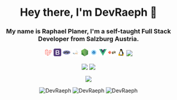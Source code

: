 <h1 align="center">Hey there, I'm DevRaeph 👋</h1>
<h3 align="center">My name is Raphael Planer, I'm a self-taught Full Stack Developer from Salzburg Austria.</h3>

<p align="center">  
  <code><img height="20" src="https://raw.githubusercontent.com/github/explore/56a826d05cf762b2b50ecbe7d492a839b04f3fbf/topics/laravel/laravel.png"></code>
  <code><img height="20" src="https://raw.githubusercontent.com/github/explore/80688e429a7d4ef2fca1e82350fe8e3517d3494d/topics/bootstrap/bootstrap.png"></code>
  <code><img height="20" src="https://raw.githubusercontent.com/github/explore/ccc16358ac4530c6a69b1b80c7223cd2744dea83/topics/php/php.png"></code>
  <code><img height="20" src="https://raw.githubusercontent.com/github/explore/80688e429a7d4ef2fca1e82350fe8e3517d3494d/topics/mysql/mysql.png"></code>
  <code><img height="20" src="https://raw.githubusercontent.com/github/explore/80688e429a7d4ef2fca1e82350fe8e3517d3494d/topics/nodejs/nodejs.png"></code>
  <code><img height="20" src="https://raw.githubusercontent.com/github/explore/80688e429a7d4ef2fca1e82350fe8e3517d3494d/topics/webpack/webpack.png"></code>
  <code><img height="20" src="https://raw.githubusercontent.com/github/explore/80688e429a7d4ef2fca1e82350fe8e3517d3494d/topics/vue/vue.png"></code>
  <code><img height="20" src="https://raw.githubusercontent.com/github/explore/80688e429a7d4ef2fca1e82350fe8e3517d3494d/topics/git/git.png"></code>
  <code><img height="20" src="https://raw.githubusercontent.com/github/explore/80688e429a7d4ef2fca1e82350fe8e3517d3494d/topics/linux/linux.png"></code>
  <code><img height="20" src="https://komarev.com/ghpvc/?username=DevRaeph&color=blue"></code>
</p>

<p align="center">
<img height="150em" src="https://github-readme-stats.vercel.app/api?username=DevRaeph&count_private=true&theme=vue-dark" align = "center"/>
<img height="150em" src="https://github-readme-stats.vercel.app/api/wakatime?username=DevRaeph&layout=compact&theme=vue-dark" align = "center"/>
</p>

<p align="center">
  <img src="https://github-readme-streak-stats.herokuapp.com?user=devraeph&theme=vue-dark&date_format=M%20j%5B%2C%20Y%5D" align="center">
</p>  

<p align="center">
<img src="https://api.speedtyper.dev/users/DevRaeph/badges/averagewpm?1" alt="DevRaeph" height="25">
<img src="https://api.speedtyper.dev/users/DevRaeph/badges/topwpm?1" alt="DevRaeph" height="25">
<img src="https://api.speedtyper.dev/users/DevRaeph/badges/gamecount?1" alt="DevRaeph" height="25">

</p>
